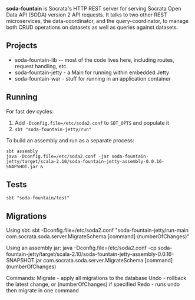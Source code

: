 **soda-fountain** is Socrata's HTTP REST server for serving Socrata Open Data API (SODA) version 2 API requests.  It talks to two other REST microservices, the data-coordinator, and the query-coordinator, to manage both CRUD operations on datasets as well as queries against datasets.

## Projects

* soda-fountain-lib -- most of the code lives here, including routes, request handling, etc.
* soda-fountain-jetty - a Main for running within embedded Jetty
* soda-fountain-war - stuff for running in an application container

## Running

For fast dev cycles:

1. Add `-Dconfig.file=/etc/soda2.conf` to `SBT_OPTS` and populate it
2. `sbt "soda-fountain-jetty/run"`

To build an assembly and run as a separate process:

    sbt assembly
    java -Dconfig.file=/etc/soda2.conf -jar soda-fountain-jetty/target/scala-2.10/soda-fountain-jetty-assembly-0.0.16-SNAPSHOT.jar &

## Tests

`sbt "soda-fountain/test"`

## Migrations

Using sbt:
sbt -Dconfig.file=/etc/soda2.conf "soda-fountain-jetty/run-main com.socrata.soda.server.MigrateSchema [command] (numberOfChanges)"

Using an assembly jar:
java -Dconfig.file=/etc/soda2.conf -cp soda-fountain-jetty/target/scala-2.10/soda-fountain-jetty-assembly-0.0.16-SNAPSHOT.jar com.socrata.soda.server.MigrateSchema [command] (numberOfChanges)

Commands: 
Migrate - apply all migrations to the database
Undo - rollback the latest change, or (numberOfChanges) if specified
Redo - runs undo then migrate in one command
